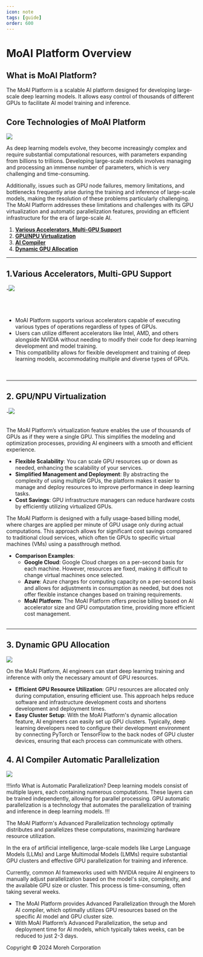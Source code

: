```yaml
---
icon: note
tags: [guide]
order: 600
---
```


# MoAI Platform Overview

## What is MoAI Platform?

The MoAI Platform is a scalable AI platform designed for developing large-scale deep learning models. It allows easy control of thousands of different GPUs to facilitate AI model training and inference. 

## Core Technologies of MoAI Platform

![](./img/overview_01.png)

As deep learning models evolve, they become increasingly complex and require substantial computational resources, with parameters expanding from billions to trillions. Developing large-scale models involves managing and processing an immense number of parameters, which is very challenging and time-consuming.

Additionally, issues such as GPU node failures, memory limitations, and bottlenecks frequently arise during the training and inference of large-scale models, making the resolution of these problems particularly challenging. The MoAI Platform addresses these limitations and challenges with its GPU virtualization and automatic parallelization features, providing an efficient infrastructure for the era of large-scale AI.


1. **[Various Accelerators, Multi-GPU Support](http://localhost:5000/two-lang-demo/about-moai/#1various-accelerators-multi-gpu-support)**
2. **[GPU/NPU Virtualization](http://localhost:5000/two-lang-demo/about-moai/#2-gpunpu-virtualization)**
3. **[AI Compiler]()**
4. **[Dynamic GPU Allocation]()**


---


## 1.Various Accelerators, Multi-GPU Support

-![](./img/overview_22.png)
\
\
\
&nbsp;

- MoAI Platform supports various accelerators capable of executing various types of operations regardless of types of GPUs.
- Users can utilize different accelerators like Intel, AMD, and others alongside NVIDIA without needing to modify their code for deep learning development and model training.
- This compatibility allows for flexible development and training of deep learning models, accommodating multiple and diverse types of GPUs.\
\
&nbsp;
------
## 2. GPU/NPU Virtualization

-![](./img/overview_93.png)
\
&nbsp;

The MoAI Platform’s virtualization feature enables the use of thousands of GPUs as if they were a single GPU. This simplifies the modeling and optimization processes, providing AI engineers with a smooth and efficient experience.

- **Flexible Scalability**: You can scale GPU resources up or down as needed, enhancing the scalability of your services.
- **Simplified Management and Deployment**: By abstracting the complexity of using multiple GPUs, the platform makes it easier to manage and deploy resources to improve performance in deep learning tasks.
- **Cost Savings**: GPU infrastructure managers can reduce hardware costs by efficiently utilizing virtualized GPUs.

The MoAI Platform is designed with a fully usage-based billing model, where charges are applied per minute of GPU usage only during actual computations. This approach allows for significant cost savings compared to traditional cloud services, which often tie GPUs to specific virtual machines (VMs) using a passthrough method.

- **Comparison Examples**:
    - **Google Cloud**: Google Cloud charges on a per-second basis for each machine. However, resources are fixed, making it difficult to change virtual machines once selected.
    - **Azure**: Azure charges for computing capacity on a per-second basis and allows for adjustments in consumption as needed, but does not offer flexible instance changes based on training requirements.
    - **MoAI Platform**: The MoAI Platform offers precise billing based on AI accelerator size and GPU computation time, providing more efficient cost management.
\
&nbsp;

------

## 3. Dynamic GPU Allocation


![](./img/overview_04.png)

On the MoAI Platform, AI engineers can start deep learning training and inference with only the necessary amount of GPU resources.

- **Efficient GPU Resource Utilization**: GPU resources are allocated only during computation, ensuring efficient use. This approach helps reduce software and infrastructure development costs and shortens development and deployment times.
- **Easy Cluster Setup**: With the MoAI Platform's dynamic allocation feature, AI engineers can easily set up GPU clusters. Typically, deep learning developers need to configure their development environment by connecting PyTorch or TensorFlow to the back nodes of GPU cluster devices, ensuring that each process can communicate with others.

## 4. AI Compiler Automatic Parallelization


![](./img/overview_05.png)

!!!info What is Automatic Parallelization?
Deep learning models consist of multiple layers, each containing numerous computations. These layers can be trained independently, allowing for parallel processing. GPU automatic parallelization is a technology that automates the parallelization of training and inference in deep learning models.
!!!


The MoAI Platform's Advanced Parallelization technology optimally distributes and parallelizes these computations, maximizing hardware resource utilization.

In the era of artificial intelligence, large-scale models like Large Language Models (LLMs) and Large Multimodal Models (LMMs) require substantial GPU clusters and effective GPU parallelization for training and inference.

Currently, common AI frameworks used with NVIDIA require AI engineers to manually adjust parallelization based on the model's size, complexity, and the available GPU size or cluster. This process is time-consuming, often taking several weeks.

- The MoAI Platform provides Advanced Parallelization through the Moreh AI compiler, which optimally utilizes GPU resources based on the specific AI model and GPU cluster size.
- With MoAI Platform’s Advanced Parallelization, the setup and deployment time for AI models, which typically takes weeks, can be reduced to just 2-3 days.


Copyright © 2024 Moreh Corporation
